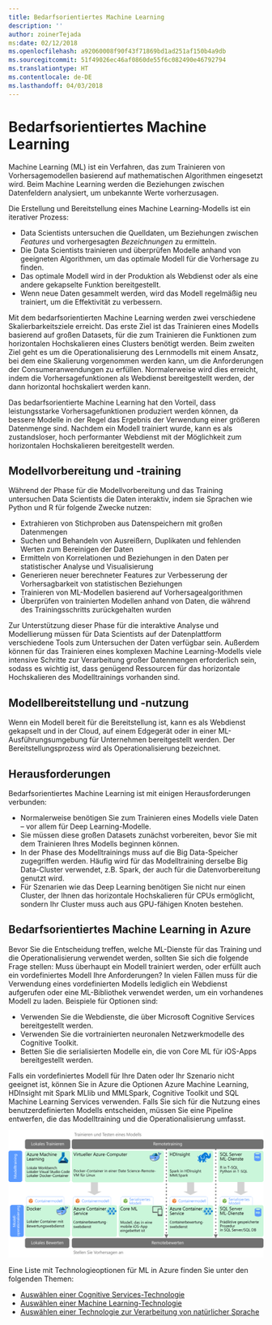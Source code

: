 ```yaml
---
title: Bedarfsorientiertes Machine Learning
description: ''
author: zoinerTejada
ms:date: 02/12/2018
ms.openlocfilehash: a92060008f90f43f71869bd1ad251af150b4a9db
ms.sourcegitcommit: 51f49026ec46af0860de55f6c082490e46792794
ms.translationtype: HT
ms.contentlocale: de-DE
ms.lasthandoff: 04/03/2018
---
```

# <a name="machine-learning-at-scale"></a>Bedarfsorientiertes Machine Learning

Machine Learning (ML) ist ein Verfahren, das zum Trainieren von Vorhersagemodellen basierend auf mathematischen Algorithmen eingesetzt wird. Beim Machine Learning werden die Beziehungen zwischen Datenfeldern analysiert, um unbekannte Werte vorherzusagen.

Die Erstellung und Bereitstellung eines Machine Learning-Modells ist ein iterativer Prozess:

* Data Scientists untersuchen die Quelldaten, um Beziehungen zwischen *Features* und vorhergesagten *Bezeichnungen* zu ermitteln.
* Die Data Scientists trainieren und überprüfen Modelle anhand von geeigneten Algorithmen, um das optimale Modell für die Vorhersage zu finden.
* Das optimale Modell wird in der Produktion als Webdienst oder als eine andere gekapselte Funktion bereitgestellt.
* Wenn neue Daten gesammelt werden, wird das Modell regelmäßig neu trainiert, um die Effektivität zu verbessern.

Mit dem bedarfsorientierten Machine Learning werden zwei verschiedene Skalierbarkeitsziele erreicht. Das erste Ziel ist das Trainieren eines Modells basierend auf großen Datasets, für die zum Trainieren die Funktionen zum horizontalen Hochskalieren eines Clusters benötigt werden. Beim zweiten Ziel geht es um die Operationalisierung des Lernmodells mit einem Ansatz, bei dem eine Skalierung vorgenommen werden kann, um die Anforderungen der Consumeranwendungen zu erfüllen. Normalerweise wird dies erreicht, indem die Vorhersagefunktionen als Webdienst bereitgestellt werden, der dann horizontal hochskaliert werden kann.

Das bedarfsorientierte Machine Learning hat den Vorteil, dass leistungsstarke Vorhersagefunktionen produziert werden können, da bessere Modelle in der Regel das Ergebnis der Verwendung einer größeren Datenmenge sind. Nachdem ein Modell trainiert wurde, kann es als zustandsloser, hoch performanter Webdienst mit der Möglichkeit zum horizontalen Hochskalieren bereitgestellt werden. 

## <a name="model-preparation-and-training"></a>Modellvorbereitung und -training

Während der Phase für die Modellvorbereitung und das Training untersuchen Data Scientists die Daten interaktiv, indem sie Sprachen wie Python und R für folgende Zwecke nutzen:

* Extrahieren von Stichproben aus Datenspeichern mit großen Datenmengen
* Suchen und Behandeln von Ausreißern, Duplikaten und fehlenden Werten zum Bereinigen der Daten
* Ermitteln von Korrelationen und Beziehungen in den Daten per statistischer Analyse und Visualisierung
* Generieren neuer berechneter Features zur Verbesserung der Vorhersagbarkeit von statistischen Beziehungen
* Trainieren von ML-Modellen basierend auf Vorhersagealgorithmen
* Überprüfen von trainierten Modellen anhand von Daten, die während des Trainingsschritts zurückgehalten wurden

Zur Unterstützung dieser Phase für die interaktive Analyse und Modellierung müssen für Data Scientists auf der Datenplattform verschiedene Tools zum Untersuchen der Daten verfügbar sein. Außerdem können für das Trainieren eines komplexen Machine Learning-Modells viele intensive Schritte zur Verarbeitung großer Datenmengen erforderlich sein, sodass es wichtig ist, dass genügend Ressourcen für das horizontale Hochskalieren des Modelltrainings vorhanden sind.

## <a name="model-deployment-and-consumption"></a>Modellbereitstellung und -nutzung

Wenn ein Modell bereit für die Bereitstellung ist, kann es als Webdienst gekapselt und in der Cloud, auf einem Edgegerät oder in einer ML-Ausführungsumgebung für Unternehmen bereitgestellt werden. Der Bereitstellungsprozess wird als Operationalisierung bezeichnet.

## <a name="challenges"></a>Herausforderungen

Bedarfsorientiertes Machine Learning ist mit einigen Herausforderungen verbunden:

- Normalerweise benötigen Sie zum Trainieren eines Modells viele Daten – vor allem für Deep Learning-Modelle.
- Sie müssen diese großen Datasets zunächst vorbereiten, bevor Sie mit dem Trainieren Ihres Modells beginnen können.
- In der Phase des Modelltrainings muss auf die Big Data-Speicher zugegriffen werden. Häufig wird für das Modelltraining derselbe Big Data-Cluster verwendet, z.B. Spark, der auch für die Datenvorbereitung genutzt wird. 
- Für Szenarien wie das Deep Learning benötigen Sie nicht nur einen Cluster, der Ihnen das horizontale Hochskalieren für CPUs ermöglicht, sondern Ihr Cluster muss auch aus GPU-fähigen Knoten bestehen.

## <a name="machine-learning-at-scale-in-azure"></a>Bedarfsorientiertes Machine Learning in Azure

Bevor Sie die Entscheidung treffen, welche ML-Dienste für das Training und die Operationalisierung verwendet werden, sollten Sie sich die folgende Frage stellen: Muss überhaupt ein Modell trainiert werden, oder erfüllt auch ein vordefiniertes Modell Ihre Anforderungen? In vielen Fällen muss für die Verwendung eines vordefinierten Modells lediglich ein Webdienst aufgerufen oder eine ML-Bibliothek verwendet werden, um ein vorhandenes Modell zu laden. Beispiele für Optionen sind: 

- Verwenden Sie die Webdienste, die über Microsoft Cognitive Services bereitgestellt werden.
- Verwenden Sie die vortrainierten neuronalen Netzwerkmodelle des Cognitive Toolkit.
- Betten Sie die serialisierten Modelle ein, die von Core ML für iOS-Apps bereitgestellt werden. 

Falls ein vordefiniertes Modell für Ihre Daten oder Ihr Szenario nicht geeignet ist, können Sie in Azure die Optionen Azure Machine Learning, HDInsight mit Spark MLlib und MMLSpark, Cognitive Toolkit und SQL Machine Learning Services verwenden. Falls Sie sich für die Nutzung eines benutzerdefinierten Modells entscheiden, müssen Sie eine Pipeline entwerfen, die das Modelltraining und die Operationalisierung umfasst. 

![Modelloptionen in Azure](./images/machine-learning-model-training-and-deployment.png)

Eine Liste mit Technologieoptionen für ML in Azure finden Sie unter den folgenden Themen:

- [Auswählen einer Cognitive Services-Technologie](../technology-choices/cognitive-services.md)
- [Auswählen einer Machine Learning-Technologie](../technology-choices/data-science-and-machine-learning.md)
- [Auswählen einer Technologie zur Verarbeitung von natürlicher Sprache](../technology-choices/natural-language-processing.md)
